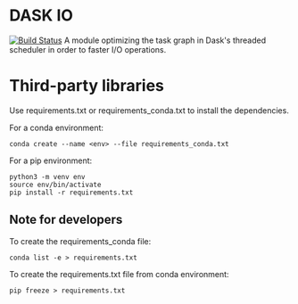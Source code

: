 # DASK IO
[![Build Status](https://travis-ci.com/GTimothee/dask_io.svg?branch=tests)](https://travis-ci.com/GTimothee/dask_io)
A module optimizing the task graph in Dask's threaded scheduler in order to faster I/O operations.

# Third-party libraries
Use requirements.txt or requirements_conda.txt to install the dependencies.

For a conda environment:
```
conda create --name <env> --file requirements_conda.txt
```
For a pip environment: 
```
python3 -m venv env
source env/bin/activate
pip install -r requirements.txt
```

## Note for developers
To create the requirements_conda file:
```
conda list -e > requirements.txt
``` 
To create the requirements.txt file from conda environment:
```
pip freeze > requirements.txt
``` 